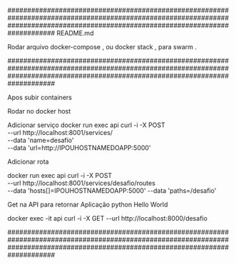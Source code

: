 ####################################################################################################################################################################################
README.md

Rodar arquivo docker-compose , ou docker stack , para swarm .

####################################################################################################################################################################################

Apos subir containers 

Rodar no docker host 

Adicionar serviço 
docker run exec api curl -i -X POST \
  --url http://localhost:8001/services/ \
  --data 'name=desafio' \
  --data 'url=http://IPOUHOSTNAMEDOAPP:5000'

Adicionar rota 

docker run exec api curl -i -X POST \
  --url http://localhost:8001/services/desafio/routes \
  --data 'hosts[]=IPOUHOSTNAMEDOAPP:5000'
  --data 'paths=/desafio'


Get na API para retornar Aplicação python Hello World

docker exec -it api curl -i -X GET   --url http://localhost:8000/desafio

####################################################################################################################################################################################

